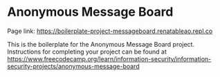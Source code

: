# Anonymous Message Board

Page link: https://boilerplate-project-messageboard.renatableao.repl.co

This is the boilerplate for the Anonymous Message Board project. Instructions for completing your project can be found at https://www.freecodecamp.org/learn/information-security/information-security-projects/anonymous-message-board
